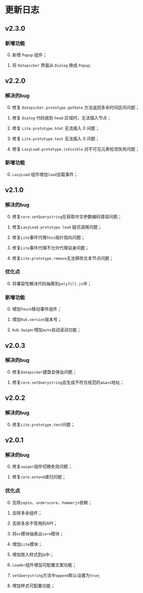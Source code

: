 # 更新日志

## v2.3.0

### 新增功能

0. 新增 `Popup` 组件；

0. 将 `Datepicker` 界面从 `Dialog` 换成 `Popup`;

## v2.2.0

### 解决的bug

0. 修复 `Datepicker.prototype.getDate` 方法返回多余时间区间问题；

0. 修复 `Dialog` 代码放到 `head` 区域时，无法插入节点；

0. 修复 `Lite.prototype.html` 无法插入 0 问题；

0. 修复 `Lite.prototype.text` 无法插入 0 问题；

0. 修复 `LazyLoad.prototype.isVisible` 对不可见元素检测失败问题；

### 新增功能

0. `LazyLoad` 组件增加`load`加载事件；

## v2.1.0

### 解决的bug

0. 修复`core.setQuerystring`在获取中文参数编码错误问题；

0. 修复`LazyLoad.prototype.load` 链式调用问题；

0. 修复`Lite`事件代理`this`指针指向问题；

0. 修复`Lite`事件代理不允许代理自身问题；

0. 修复`Lite.prototype.remove`无法移除文本节点问题；

### 优化点

0. 将兼容性解决代码抽离到`polyfill.js`中；

### 新增功能

0. 增加`Touch`移动事件组件；

0. 增加`Kub.version`版本号；

0. `Kub.Swiper`增加`auto`自动滚动功能；

## v2.0.3

### 解决的bug

0. 修复`Datepicker`键盘会弹出问题；

0. 修复`core.setQuerystring`会生成不符合规范的`a&a=1`地址；

## v2.0.2

### 解决的bug

0. 修复`Lite.prototype.text`问题；

## v2.0.1

### 解决的bug

0. 修复`swiper`组件切换失效问题；

0. 修复`core.extend`递归问题；

### 优化点

0. 去除`zepto`、`underscore`、`hammerjs`依赖；

0. 去除多余组件；

0. 去除多余不常用的API；

0. 将`os`模块抽离出`core`模块；

0. 增加`Lite`模块；

0. 增加嵌入样式到js中；

0. `Loader`组件增加可配置文案功能；

0. `setQuerystring`方法中`append`默认设置为`true`;

0. 增加样式可配置功能；
